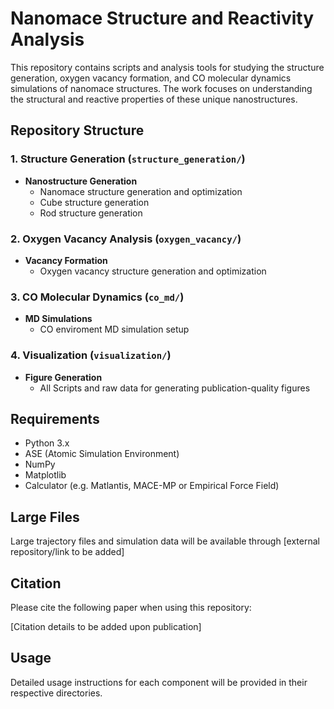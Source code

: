 # Nanomace Structure and Reactivity Analysis

This repository contains scripts and analysis tools for studying the structure generation, oxygen vacancy formation, and CO molecular dynamics simulations of nanomace structures. The work focuses on understanding the structural and reactive properties of these unique nanostructures.

## Repository Structure

### 1. Structure Generation (`structure_generation/`)
- **Nanostructure Generation**
  - Nanomace structure generation and optimization
  - Cube structure generation
  - Rod structure generation

### 2. Oxygen Vacancy Analysis (`oxygen_vacancy/`)
- **Vacancy Formation**
  - Oxygen vacancy structure generation and optimization

### 3. CO Molecular Dynamics (`co_md/`)
- **MD Simulations**
  - CO enviroment MD simulation setup

### 4. Visualization (`visualization/`)
- **Figure Generation**
  - All Scripts and raw data for generating publication-quality figures

## Requirements
- Python 3.x
- ASE (Atomic Simulation Environment)
- NumPy
- Matplotlib
- Calculator (e.g. Matlantis, MACE-MP or Empirical Force Field)

## Large Files
Large trajectory files and simulation data will be available through [external repository/link to be added]

## Citation

Please cite the following paper when using this repository:

[Citation details to be added upon publication]


## Usage
Detailed usage instructions for each component will be provided in their respective directories.
